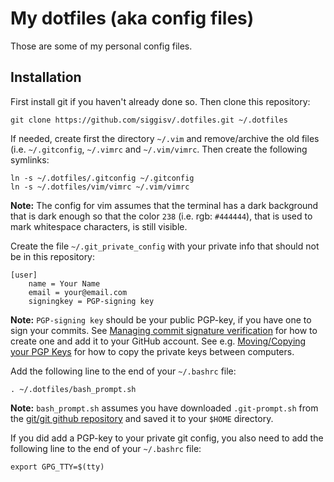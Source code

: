 My dotfiles (aka config files)
==============================

Those are some of my personal config files.

Installation
------------

First install git if you haven't already done so. Then clone this repository:

    git clone https://github.com/siggisv/.dotfiles.git ~/.dotfiles

If needed, create first the directory `~/.vim` and remove/archive the old
files (i.e. `~/.gitconfig`, `~/.vimrc` and `~/.vim/vimrc`. Then create the
following symlinks:

    ln -s ~/.dotfiles/.gitconfig ~/.gitconfig
    ln -s ~/.dotfiles/vim/vimrc ~/.vim/vimrc

**Note:** The config for vim assumes that the terminal has a dark background
that is dark enough so that the color `238` (i.e. rgb: `#444444`), that is
used to mark whitespace characters, is still visible.

Create the file `~/.git_private_config` with your private info that should not
be in this repository:

    [user]
        name = Your Name
        email = your@email.com
        signingkey = PGP-signing key

**Note:** `PGP-signing key` should be your public PGP-key, if you have one to sign your commits.
See [Managing commit signature verification](https://docs.github.com/en/free-pro-team@latest/github/authenticating-to-github/managing-commit-signature-verification)
for how to create one and add it to your GitHub account. See e.g. [Moving/Copying your PGP 
Keys](https://www.phildev.net/pgp/gpg_moving_keys.html)
for how to copy the private keys between computers.

Add the following line to the end of your `~/.bashrc` file:

    . ~/.dotfiles/bash_prompt.sh

**Note:** `bash_prompt.sh` assumes you have downloaded `.git-prompt.sh` from the [git/git github
repository](https://raw.githubusercontent.com/git/git/master/contrib/completion/git-prompt.sh)
and saved it to your `$HOME` directory.

If you did add a PGP-key to your private git config, you also need to add the following line to
the end of your `~/.bashrc` file:

    export GPG_TTY=$(tty)
